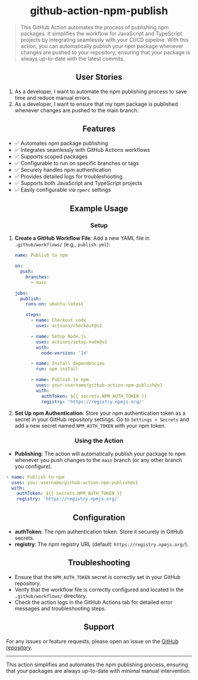 <h1 align="center">github-action-npm-publish</h1>

> This GitHub Action automates the process of publishing npm packages. It simplifies the workflow for JavaScript and TypeScript projects by integrating seamlessly with your CI/CD pipeline. With this action, you can automatically publish your npm package whenever changes are pushed to your repository, ensuring that your package is always up-to-date with the latest commits.

<h2 align="center">User Stories</h2>

1. As a developer, I want to automate the npm publishing process to save time and reduce manual errors.
2. As a developer, I want to ensure that my npm package is published whenever changes are pushed to the main branch.

<h2 align="center">Features</h2>

- ✅ Automates npm package publishing
- ✅ Integrates seamlessly with GitHub Actions workflows
- ✅ Supports scoped packages
- ✅ Configurable to run on specific branches or tags
- ✅ Securely handles npm authentication
- ✅ Provides detailed logs for troubleshooting
- ✅ Supports both JavaScript and TypeScript projects
- ✅ Easily configurable via `npmrc` settings

<h2 align="center">Example Usage</h2>

<h3 align="center">Setup</h3>

1. **Create a GitHub Workflow File**:
   Add a new YAML file in `.github/workflows/` (e.g., `publish.yml`):

   ```yaml
   name: Publish to npm

   on:
     push:
       branches:
         - main

   jobs:
     publish:
       runs-on: ubuntu-latest

       steps:
         - name: Checkout code
           uses: actions/checkout@v2

         - name: Setup Node.js
           uses: actions/setup-node@v2
           with:
             node-version: '14'

         - name: Install dependencies
           run: npm install

         - name: Publish to npm
           uses: your-username/github-action-npm-publish@v1
           with:
             authToken: ${{ secrets.NPM_AUTH_TOKEN }}
             registry: 'https://registry.npmjs.org/'
   ```

2. **Set Up npm Authentication**:
   Store your npm authentication token as a secret in your GitHub repository settings. Go to `Settings > Secrets` and add a new secret named `NPM_AUTH_TOKEN` with your npm token.

<h3 align="center">Using the Action</h3>

- **Publishing**:
  The action will automatically publish your package to npm whenever you push changes to the `main` branch (or any other branch you configure).

```yaml
- name: Publish to npm
  uses: your-username/github-action-npm-publish@v1
  with:
    authToken: ${{ secrets.NPM_AUTH_TOKEN }}
    registry: 'https://registry.npmjs.org/'
```

<h2 align="center">Configuration</h2>

- **authToken**: The npm authentication token. Store it securely in GitHub secrets.
- **registry**: The npm registry URL (default: `https://registry.npmjs.org/`).

<h2 align="center">Troubleshooting</h2>

- Ensure that the `NPM_AUTH_TOKEN` secret is correctly set in your GitHub repository.
- Verify that the workflow file is correctly configured and located in the `.github/workflows/` directory.
- Check the action logs in the GitHub Actions tab for detailed error messages and troubleshooting steps.

<h2 align="center">Support</h2>

For any issues or feature requests, please open an issue on the [GitHub repository](https://github.com/your-username/github-action-npm-publish/issues).

---

This action simplifies and automates the npm publishing process, ensuring that your packages are always up-to-date with minimal manual intervention.